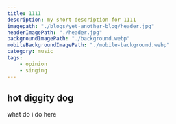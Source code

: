 ```yaml
---
title: 1111
description: my short description for 1111
imagepath: "./blogs/yet-another-blog/header.jpg"
headerImagePath: "./header.jpg"
backgroundImagePath: "./background.webp"
mobileBackgroundImagePath: "./mobile-background.webp"
category: music
tags:
    - opinion
    - singing
---
```


## hot diggity dog
what do i do here
